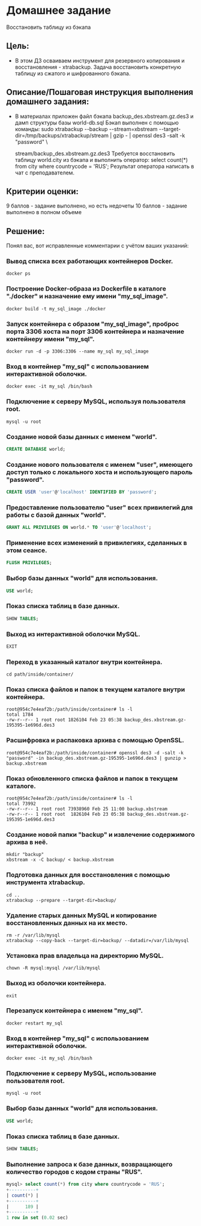# Домашнее задание
Восстановить таблицу из бэкапа
## Цель:

* В этом ДЗ осваиваем инструмент для резервного копирования и восстановления - xtrabackup. Задача восстановить конкретную таблицу из сжатого и шифрованного бэкапа.

## Описание/Пошаговая инструкция выполнения домашнего задания:

* В материалах приложен файл бэкапа backup_des.xbstream.gz.des3 и дамп структуры базы world-db.sql
  Бэкап выполнен с помощью команды:
  sudo xtrabackup --backup --stream=xbstream
  --target-dir=/tmp/backups/xtrabackup/stream
  | gzip - | openssl des3 -salt -k "password" \

    stream/backup_des.xbstream.gz.des3
    Требуется восстановить таблицу world.city из бэкапа и выполнить оператор:
    select count(*) from city where countrycode = 'RUS';
    Результат оператора написать в чат с преподавателем.

## Критерии оценки:

9 баллов - задание выполнено, но есть недочеты
10 баллов - задание выполнено в полном объеме

## Решение:

Понял вас, вот исправленные комментарии с учётом ваших указаний:

### Вывод списка всех работающих контейнеров Docker.
```shell
docker ps 
```

### Построение Docker-образа из Dockerfile в каталоге "./docker" и назначение ему имени "my_sql_image".
```shell
docker build -t my_sql_image ./docker
```

### Запуск контейнера с образом "my_sql_image", проброс порта 3306 хоста на порт 3306 контейнера и назначение контейнеру имени "my_sql".
```shell
docker run -d -p 3306:3306 --name my_sql my_sql_image
```

### Вход в контейнер "my_sql" с использованием интерактивной оболочки.
```shell
docker exec -it my_sql /bin/bash
```

### Подключение к серверу MySQL, используя пользователя root.
```shell
mysql -u root
```

### Создание новой базы данных с именем "world".
```sql
CREATE DATABASE world;
```

### Создание нового пользователя с именем "user", имеющего доступ только с локального хоста и использующего пароль "password".
```sql
CREATE USER 'user'@'localhost' IDENTIFIED BY 'password';
```

### Предоставление пользователю "user" всех привилегий для работы с базой данных "world".
```sql
GRANT ALL PRIVILEGES ON world.* TO 'user'@'localhost';
```

### Применение всех изменений в привилегиях, сделанных в этом сеансе.
```sql
FLUSH PRIVILEGES;
```

### Выбор базы данных "world" для использования.
```sql
USE world;
```

### Показ списка таблиц в базе данных.
```sql
SHOW TABLES;
```

### Выход из интерактивной оболочки MySQL.
```sql
EXIT
```

### Переход в указанный каталог внутри контейнера.
```shell
cd path/inside/container/ 
```

### Показ списка файлов и папок в текущем каталоге внутри контейнера.
```shell
root@954c7e4eaf2b:/path/inside/container# ls -l
total 1784
-rw-r--r-- 1 root root 1826104 Feb 23 05:38 backup_des.xbstream.gz-195395-1e696d.des3
```

### Расшифровка и распаковка архива с помощью OpenSSL.
```shell
root@954c7e4eaf2b:/path/inside/container# openssl des3 -d -salt -k "password" -in backup_des.xbstream.gz-195395-1e696d.des3 | gunzip > backup.xbstream
```

### Показ обновленного списка файлов и папок в текущем каталоге.
```shell
root@954c7e4eaf2b:/path/inside/container# ls -l
total 73992
-rw-r--r-- 1 root root 73938960 Feb 25 11:00 backup.xbstream
-rw-r--r-- 1 root root  1826104 Feb 23 05:38 backup_des.xbstream.gz-195395-1e696d.des3
```

### Создание новой папки "backup" и извлечение содержимого архива в неё.
```shell
mkdir "backup"
xbstream -x -C backup/ < backup.xbstream
```

### Подготовка данных для восстановления с помощью инструмента xtrabackup.
```shell
cd ..
xtrabackup --prepare --target-dir=backup/
```

### Удаление старых данных MySQL и копирование восстановленных данных на их место.
```shell
rm -r /var/lib/mysql
xtrabackup --copy-back --target-dir=backup/ --datadir=/var/lib/mysql
```

### Установка прав владельца на директорию MySQL.
```shell
chown -R mysql:mysql /var/lib/mysql
```

### Выход из оболочки контейнера.
```shell
exit
```

### Перезапуск контейнера с именем "my_sql".
```shell
docker restart my_sql
```

### Вход в контейнер "my_sql" с использованием интерактивной оболочки.
```shell
docker exec -it my_sql /bin/bash
```

### Подключение к серверу MySQL, использование пользователя root.
```shell
mysql -u root
```

### Выбор базы данных "world" для использования.
```sql
USE world;
```

### Показ списка таблиц в базе данных.
```sql
SHOW TABLES;
```

### Выполнение запроса к базе данных, возвращающего количество городов с кодом страны "RUS".
```sql
mysql> select count(*) from city where countrycode = 'RUS';
+----------+
| count(*) |
+----------+
|      189 |
+----------+
1 row in set (0.02 sec)
```


